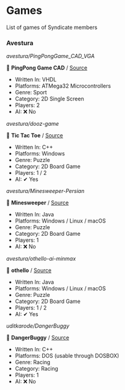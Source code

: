 # Games

List of games of Syndicate members

### Avestura

_avestura/PingPongGame_CAD_VGA_

🎯 **PingPong Game CAD** / [Source](https://github.com/avestura/PingPongGame_CAD_VGA)

- Written In: VHDL
- Platforms: ATMega32 Microcontrollers
- Genre: Sport
- Category: 2D Single Screen
- Players: 2
- AI: ❌ No

_avestura/dooz-game_

🎯 **Tic Tac Toe** / [Source](https://github.com/avestura/dooz-game)

- Written In: C++
- Platforms: Windows
- Genre: Puzzle
- Category: 2D Board Game
- Players: 1 / 2
- AI: ✔ Yes


_avestura/Minesweeper-Persian_

🎯 **Minesweeper** / [Source](https://github.com/avestura/Minesweeper-Persian)

- Written In: Java
- Platforms: Windows / Linux / macOS
- Genre: Puzzle
- Category: 2D Board Game
- Players: 1
- AI: ❌ No

_avestura/othello-ai-minmax_

🎯 **othello** / [Source](https://github.com/avestura/othello-ai-minmax)

- Written In: Java
- Platforms: Windows / Linux / macOS
- Genre: Puzzle
- Category: 2D Board Game
- Players: 1 / 2
- AI: ✔ Yes

_uditkarode/DangerBuggy_

🎯 **DangerBuggy** / [Source](https://github.com/uditkarode/DangerBuggy)

- Written In: C++
- Platforms: DOS (usable through DOSBOX)
- Genre: Racing
- Category: Racing
- Players: 1
- AI: ❌ No
